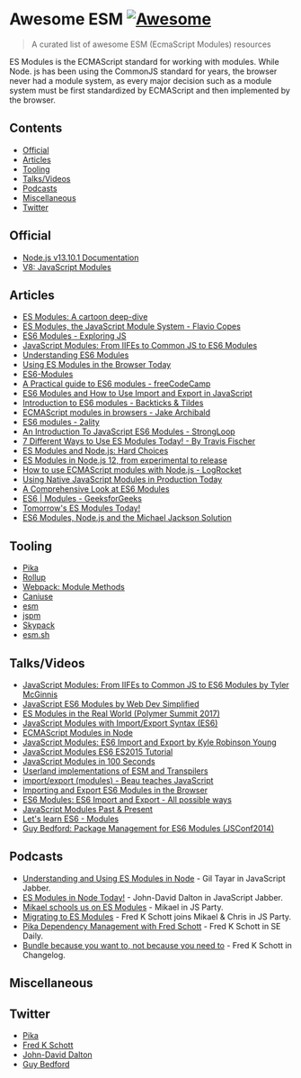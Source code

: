 # Awesome ESM [![Awesome](https://awesome.re/badge-flat.svg)](https://github.com/sindresorhus/awesome)

> A curated list of awesome ESM (EcmaScript Modules) resources


ES Modules is the ECMAScript standard for working with modules. While Node. js has been using the CommonJS standard for years, the browser never had a module system, as every major decision such as a module system must be first standardized by ECMAScript and then implemented by the browser.

## Contents
- [Official](#official)
- [Articles](#articles)
- [Tooling](#tooling)
- [Talks/Videos](#talksvideos)
- [Podcasts](#podcasts)
- [Miscellaneous](#miscellaneous)
- [Twitter](#twitter)

## Official
- [Node.js v13.10.1 Documentation](https://nodejs.org/api/esm.html)
- [V8: JavaScript Modules](https://v8.dev/features/modules)

## Articles 
- [ES Modules: A cartoon deep-dive](https://hacks.mozilla.org/2018/03/es-modules-a-cartoon-deep-dive/)
- [ES Modules, the JavaScript Module System - Flavio Copes](https://flaviocopes.com/es-modules/)
- [ES6 Modules - Exploring JS](https://exploringjs.com/es6/ch_modules.html)
- [JavaScript Modules: From IIFEs to Common JS to ES6 Modules](https://tylermcginnis.com/javascript-modules-iifes-commonjs-esmodules/)
- [Understanding ES6 Modules](https://www.sitepoint.com/understanding-es6-modules/)
- [Using ES Modules in the Browser Today](https://www.sitepoint.com/using-es-modules/)
- [ES6-Modules](https://www.tutorialspoint.com/es6/es6_modules.htm)
- [A Practical guide to ES6 modules - freeCodeCamp](https://www.freecodecamp.org/news/how-to-use-es6-modules-and-why-theyre-important-a9b20b480773/)
- [ES6 Modules and How to Use Import and Export in JavaScript](https://alligator.io/js/modules-es6/)
- [Introduction to ES6 modules - Backticks & Tildes](https://medium.com/backticks-tildes/introduction-to-es6-modules-49956f580da)
- [ECMAScript modules in browsers - Jake Archibald](https://jakearchibald.com/2017/es-modules-in-browsers/)
- [ES6 modules - 2ality](https://2ality.com/2014/09/es6-modules-final.html)
- [An Introduction To JavaScript ES6 Modules - StrongLoop](https://strongloop.com/strongblog/an-introduction-to-javascript-es6-modules/)
- [7 Different Ways to Use ES Modules Today! - By Travis Fischer](https://hackernoon.com/7-different-ways-to-use-es-modules-today-fc552254ebf4)
- [ES Modules and Node.js: Hard Choices](https://nodesource.com/blog/es-modules-and-node-js-hard-choices/)
- [ES Modules in Node.js 12, from experimental to release](https://blog.logrocket.com/es-modules-in-node-js-12-from-experimental-to-release/)
- [How to use ECMAScript modules with Node.js - LogRocket](https://blog.logrocket.com/how-to-use-ecmascript-modules-with-node-js/)
- [Using Native JavaScript Modules in Production Today](https://philipwalton.com/articles/using-native-javascript-modules-in-production-today/)
- [A Comprehensive Look at ES6 Modules](https://www.javascripttutorial.net/es6/es6-modules/)
- [ES6 | Modules - GeeksforGeeks](https://www.geeksforgeeks.org/es6-modules/)
- [Tomorrow's ES Modules Today!](https://medium.com/web-on-the-edge/tomorrows-es-modules-today-c53d29ac448c)
- [ES6 Modules, Node.js and the Michael Jackson Solution](https://medium.com/dailyjs/es6-modules-node-js-and-the-michael-jackson-solution-828dc244b8b)


## Tooling
- [Pika](https://pika.dev)
- [Rollup](https://rollupjs.org)
- [Webpack: Module Methods](https://webpack.js.org/api/module-methods/)
- [Caniuse](https://caniuse.com/#search=modules)
- [esm](https://www.npmjs.com/package/esm)
- [jspm](https://jspm.io/)
- [Skypack](https://skypack.dev)
- [esm.sh](https://esm.sh)

## Talks/Videos
- [JavaScript Modules: From IIFEs to Common JS to ES6 Modules by Tyler McGinnis](https://www.youtube.com/watch?v=qJWALEoGge4)
- [JavaScript ES6 Modules by Web Dev Simplified](https://www.youtube.com/watch?v=cRHQNNcYf6s)
- [ES Modules in the Real World (Polymer Summit 2017)](https://www.youtube.com/watch?v=fIP4pjAqCtQ)
- [JavaScript Modules with Import/Export Syntax (ES6)](https://www.youtube.com/watch?v=s9kNndJLOjg)
- [ECMAScript Modules in Node](https://www.youtube.com/watch?v=teDVlOjOCT0)
- [JavaScript Modules: ES6 Import and Export by Kyle Robinson Young](https://www.youtube.com/watch?v=_3oSWwapPKQ)
- [JavaScript Modules ES6 ES2015 Tutorial](https://www.youtube.com/watch?v=HqIkddLfCAk)
- [JavaScript Modules in 100 Seconds](https://www.youtube.com/watch?v=qgRUr-YUk1Q)
- [Userland implementations of ESM and Transpilers](https://www.youtube.com/watch?v=JcZ-FzfDq8A)
- [import/export (modules) - Beau teaches JavaScript](https://www.youtube.com/watch?v=Jqn_wjkSZwo)
- [Importing and Export ES6 Modules in the Browser](https://www.youtube.com/watch?v=BLak5aR4qXw)
- [ES6 Modules: ES6 Import and Export - All possible ways](https://www.youtube.com/watch?v=ananPWEdfDA)
- [JavaScript Modules Past & Present](https://www.youtube.com/watch?v=GQ96b_u7rGc)
- [Let's learn ES6 - Modules](https://www.youtube.com/watch?v=aQr2bV1BPyE)
- [Guy Bedford: Package Management for ES6 Modules (JSConf2014)](https://www.youtube.com/watch?v=szJjsduHBQQ)

## Podcasts
- [Understanding and Using ES Modules in Node](https://devchat.tv/js-jabber/jsj-434-understanding-and-using-es-modules-in-node-with-gil-tayar/) - Gil Tayar in JavaScript Jabber.
- [ES Modules in Node Today!](https://devchat.tv/js-jabber/jsj-279-es-modules-in-node-today-with-john-david-dalton/) - John-David Dalton in JavaScript Jabber.
- [Mikael schools us on ES Modules](https://changelog.com/jsparty/106) - Mikael in JS Party.
- [Migrating to ES Modules](https://changelog.com/jsparty/137) - Fred K Schott joins Mikael & Chris in JS Party.
- [Pika Dependency Management with Fred Schott](https://softwareengineeringdaily.com/2020/03/30/pika-dependency-management-with-fred-schott/) - Fred K Schott in SE Daily.
- [Bundle because you want to, not because you need to](https://changelog.com/news/Zqaj/visit) - Fred K Schott in Changelog.

## Miscellaneous 


## Twitter
- [Pika](https://twitter.com/pikapkg)
- [Fred K Schott](https://twitter.com/FredKSchott)
- [John-David Dalton](http://twitter.com/jdalton)
- [Guy Bedford](http://twitter.com/guybedford)
